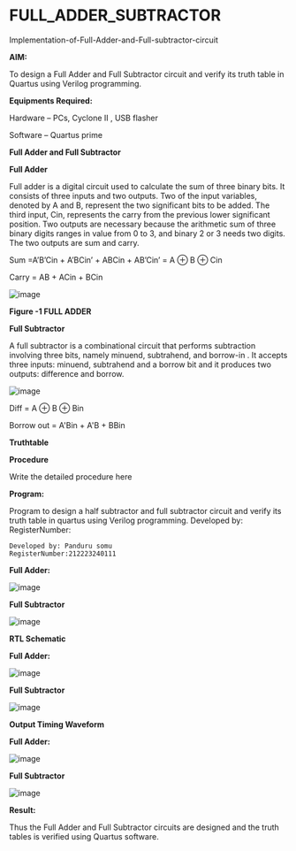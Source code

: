 # FULL_ADDER_SUBTRACTOR

Implementation-of-Full-Adder-and-Full-subtractor-circuit

**AIM:**

To design a Full Adder and Full Subtractor circuit and verify its truth table in Quartus using Verilog programming.

**Equipments Required:**

Hardware – PCs, Cyclone II , USB flasher

Software – Quartus prime

**Full Adder and Full Subtractor**

**Full Adder**

Full adder is a digital circuit used to calculate the sum of three binary bits. It consists of three inputs and two outputs. Two of the input variables, denoted by A and B, represent the two significant bits to be added. The third input, Cin, represents the carry from the previous lower significant position. Two outputs are necessary because the arithmetic sum of three binary digits ranges in value from 0 to 3, and binary 2 or 3 needs two digits. The two outputs are sum and carry.

Sum =A’B’Cin + A’BCin’ + ABCin + AB’Cin’ = A ⊕ B ⊕ Cin 

Carry = AB + ACin + BCin

![image](https://github.com/naavaneetha/FULL_ADDER_SUBTRACTOR/assets/154305477/0f30ba51-5ffb-4198-845f-18e054f675e7)

**Figure -1 FULL ADDER**

**Full Subtractor**

A full subtractor is a combinational circuit that performs subtraction involving three bits, namely minuend, subtrahend, and borrow-in . It accepts three inputs: minuend, subtrahend and a borrow bit and it produces two outputs: difference and borrow.

![image](https://github.com/naavaneetha/FULL_ADDER_SUBTRACTOR/assets/154305477/02b24f51-ab51-4304-9ad6-7b81ffc1ead5)

Diff = A ⊕ B ⊕ Bin 

Borrow out = A'Bin + A'B + BBin

**Truthtable**

**Procedure**

Write the detailed procedure here

**Program:**

Program to design a half subtractor and full subtractor circuit and verify its truth table in quartus using Verilog programming. Developed by: RegisterNumber:
```
Developed by: Panduru somu
RegisterNumber:212223240111
```

**Full Adder:**

![image](https://github.com/Gokhulraj2005/FULL_ADDER_SUBTRACTOR/assets/138849253/a297a7e6-cf3f-44dc-b3a6-26e15d2eac4e)



**Full Subtractor**

![image](https://github.com/Gokhulraj2005/FULL_ADDER_SUBTRACTOR/assets/138849253/5c08e4b6-2ccb-4e62-91a2-384b29e10520)



**RTL Schematic**

**Full Adder:**

![image](https://github.com/Gokhulraj2005/FULL_ADDER_SUBTRACTOR/assets/138849253/5f9c5c4e-14f9-47ad-aa97-825298eb9f4c)

**Full Subtractor**

![image](https://github.com/Gokhulraj2005/FULL_ADDER_SUBTRACTOR/assets/138849253/f5c1c7b6-c5ea-451a-b946-6b0c4b0c3b3c)

**Output Timing Waveform**

**Full Adder:**

![image](https://github.com/Gokhulraj2005/FULL_ADDER_SUBTRACTOR/assets/138849253/44b12040-5bc1-41c7-ad1c-aec71a2ea415)


**Full Subtractor**

![image](https://github.com/Gokhulraj2005/FULL_ADDER_SUBTRACTOR/assets/138849253/668079eb-68f5-49af-8c09-23fbbcc8d30e)

**Result:**

Thus the Full Adder and Full Subtractor circuits are designed and the truth tables is verified using Quartus software.



